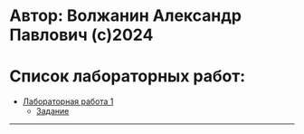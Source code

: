 # Автор: Волжанин Александр Павлович (с)2024

# Список лабораторных работ:

- [Лабораторная работа 1](https://github.com/m4deme1ns4ne/DATA-BASE-3-sem/tree/main/Лабораторная%20работа%201)
  - [Задание](https://github.com/m4deme1ns4ne/DATA-BASE-3-sem/blob/main/Лабораторная%20работа%201/Ð%C2%9BÐ°Ð±Ð%C2%BEÑ%C2%80Ð°Ñ%C2%82Ð%C2%BEÑ%C2%80Ð%C2%BDÐ°Ñ%C2%8F%20Ñ%C2%80Ð°Ð±Ð%C2%BEÑ%C2%82Ð°%201.%20Ð%C2%9DÐ°Ñ%C2%87Ð°Ð»Ð%C2%BE%20Ñ%C2%80Ð°Ð±Ð%C2%BEÑ%C2%82Ñ%C2%8B%20Ñ%C2%81%20MySQL.%20MySQL%20Workbench.pdf)

---
